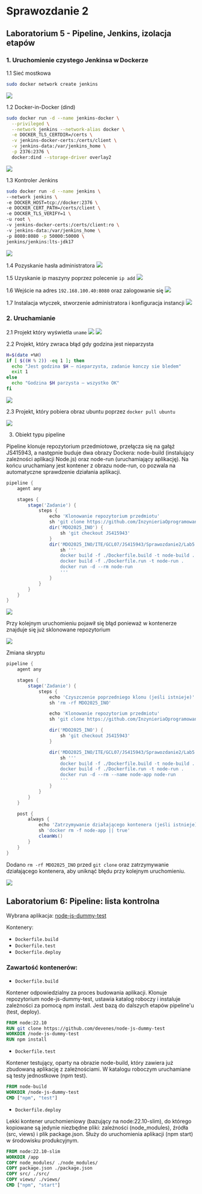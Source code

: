 # Sprawozdanie 2
## Laboratorium 5 - Pipeline, Jenkins, izolacja etapów
### 1. Uruchomienie czystego Jenkinsa w Dockerze
1.1 Sieć mostkowa
```bash
sudo docker network create jenkins
```
![](/ITE/GCL07/JS415943/Sprawozdanie2/Lab5/1.1docker-network-create-jenkins-1.png)

1.2 Docker-in-Docker (dind)
```bash
sudo docker run -d --name jenkins-docker \
  --privileged \
  --network jenkins --network-alias docker \
  -e DOCKER_TLS_CERTDIR=/certs \
  -v jenkins-docker-certs:/certs/client \
  -v jenkins-data:/var/jenkins_home \
  -p 2376:2376 \
  docker:dind --storage-driver overlay2
  ```
  ![](/ITE/GCL07/JS415943/Sprawozdanie2/Lab5/1.2dind.png)

  1.3 Kontroler Jenkins
  ```bash
  sudo docker run -d --name jenkins \
  --network jenkins \
  -e DOCKER_HOST=tcp://docker:2376 \
  -e DOCKER_CERT_PATH=/certs/client \
  -e DOCKER_TLS_VERIFY=1 \
  -u root \
  -v jenkins-docker-certs:/certs/client:ro \
  -v jenkins-data:/var/jenkins_home \
  -p 8080:8080 -p 50000:50000 \
  jenkins/jenkins:lts-jdk17
```
![](/ITE/GCL07/JS415943/Sprawozdanie2/Lab5/1.3jenkins.png)

1.4 Pozyskanie hasła administratora
![](/ITE/GCL07/JS415943/Sprawozdanie2/Lab5/1.4admin.png)

1.5 Uzyskanie ip maszyny poprzez polecenie `ip add`
![](/ITE/GCL07/JS415943/Sprawozdanie2/Lab5/1.5ipadd.png)

1.6 Wejście na adres `192.168.100.40:8080` oraz zalogowanie się
![](/ITE/GCL07/JS415943/Sprawozdanie2/Lab5/1.6login.png)

1.7 Instalacja wtyczek, stworzenie administratora i konfiguracja instancji
![](/ITE/GCL07/JS415943/Sprawozdanie2/Lab5/1.7konfiguracja.png)

### 2. Uruchamianie

2.1 Projekt który wyświetla `uname`
![](/ITE/GCL07/JS415943/Sprawozdanie2/Lab5/2.1.1status.png)
![](/ITE/GCL07/JS415943/Sprawozdanie2/Lab5/2.1.2wynik.png)

2.2 Projekt, który zwraca błąd gdy godzina jest nieparzysta

```bash
H=$(date +%H)
if [ $((H % 2)) -eq 1 ]; then
  echo "Jest godzina $H – nieparzysta, zadanie konczy sie bledem"
  exit 1
else
  echo "Godzina $H parzysta – wszystko OK"
fi
```

![](/ITE/GCL07/JS415943/Sprawozdanie2/Lab5/2.2wynik.png)

2.3 Projekt, który pobiera obraz ubuntu poprzez `docker pull ubuntu`

![](/ITE/GCL07/JS415943/Sprawozdanie2/Lab5/2.3wynik.png)

3. Obiekt typu pipeline

Pipeline klonuje repozytorium przedmiotowe, przełącza się na gałąź JS415943, a następnie buduje dwa obrazy Dockera: node-build (instalujący zależności aplikacji Node.js) oraz node-run (uruchamiający aplikację). Na końcu uruchamiany jest kontener z obrazu node-run, co pozwala na automatyczne sprawdzenie działania aplikacji.
```groovy
pipeline {
    agent any

    stages {
        stage('Zadanie') {
            steps {
                echo 'Klonowanie repozytorium przedmiotu'
                sh 'git clone https://github.com/InzynieriaOprogramowaniaAGH/MDO2025_INO.git'
                dir('MDO2025_INO') {
                    sh 'git checkout JS415943'
                }
                dir('MDO2025_INO/ITE/GCL07/JS415943/Sprawozdanie2/Lab5') {
                    sh '''
                    docker build -f ./Dockerfile.build -t node-build .
                    docker build -f ./Dockerfile.run -t node-run .
                    docker run -d --rm node-run
                    '''
                }
            }
        }
    }
}
```
![](/ITE/GCL07/JS415943/Sprawozdanie2/Lab5/2.4konsola.png)


Przy kolejnym uruchomieniu pojawił się błąd ponieważ w kontenerze znajduje się już sklonowane repozytorium

![](/ITE/GCL07/JS415943/Sprawozdanie2/Lab5/2.5drugieuruchomienie.png)

Zmiana skryptu 

```groovy
pipeline {
    agent any

    stages {
        stage('Zadanie') {
            steps {
                echo 'Czyszczenie poprzedniego klonu (jeśli istnieje)'
                sh 'rm -rf MDO2025_INO'

                echo 'Klonowanie repozytorium przedmiotu'
                sh 'git clone https://github.com/InzynieriaOprogramowaniaAGH/MDO2025_INO.git'

                dir('MDO2025_INO') {
                    sh 'git checkout JS415943'
                }

                dir('MDO2025_INO/ITE/GCL07/JS415943/Sprawozdanie2/Lab5') {
                    sh '''
                    docker build -f ./Dockerfile.build -t node-build .
                    docker build -f ./Dockerfile.run -t node-run .
                    docker run -d --rm --name node-app node-run
                    '''
                }
            }
        }
    }

    post {
        always {
            echo 'Zatrzymywanie działającego kontenera (jeśli istnieje)'
            sh 'docker rm -f node-app || true'
            cleanWs()
        }
    }
}
```
Dodano `rm -rf MDO2025_INO` przed `git clone` oraz zatrzymywanie działającego kontenera, aby uniknąć błędu przy kolejnym uruchomieniu. 

![](/ITE/GCL07/JS415943/Sprawozdanie2/Lab5/2.6zmianapipeline.png)


## Laboratorium 6: Pipeline: lista kontrolna

Wybrana aplikacja: [node-js-dummy-test](https://github.com/devenes/node-js-dummy-test)

Kontenery: 
  - `Dockerfile.build`
  - `Dockerfile.test`
  - `Dockerfile.deploy`

### Zawartość kontenerów: 
- `Dockerfile.build` 

Kontener odpowiedzialny za proces budowania aplikacji. Klonuje repozytorium node-js-dummy-test, ustawia katalog roboczy i instaluje zależności za pomocą npm install. Jest bazą do dalszych etapów pipeline'u (test, deploy).
```Dockerfile
FROM node:22.10
RUN git clone https://github.com/devenes/node-js-dummy-test
WORKDIR /node-js-dummy-test
RUN npm install
  ```

- `Dockerfile.test`

Kontener testujący, oparty na obrazie node-build, który zawiera już zbudowaną aplikację z zależnościami. W katalogu roboczym uruchamiane są testy jednostkowe (npm test).

```Dockerfile
FROM node-build
WORKDIR /node-js-dummy-test
CMD ["npm", "test"]
```

- `Dockerfile.deploy`

Lekki kontener uruchomieniowy (bazujący na node:22.10-slim), do którego kopiowane są jedynie niezbędne pliki: zależności (node_modules), źródła (src, views) i plik package.json. Służy do uruchomienia aplikacji (npm start) w środowisku produkcyjnym.
```Dockerfile
FROM node:22.10-slim
WORKDIR /app
COPY node_modules/ ./node_modules/
COPY package.json ./package.json
COPY src/ ./src/
COPY views/ ./views/
CMD ["npm", "start"]
```